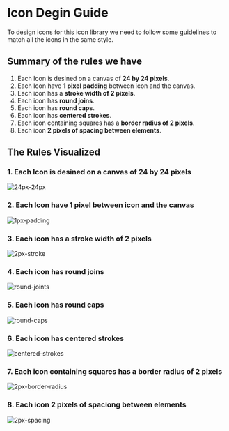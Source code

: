 # Icon Degin Guide

To design icons for this icon library we need to follow some guidelines to match all the icons in the same style.

## Summary of the rules we have

1. Each Icon is desined on a canvas of **24 by 24 pixels**.
2. Each Icon have **1 pixel padding** between icon and the canvas.
3. Each icon has a **stroke width of 2 pixels**.
4. Each icon has **round joins**.
5. Each icon has **round caps**.
6. Each icon has **centered strokes**.
7. Each icon containing squares has a **border radius of 2 pixels**.
8. Each icon **2 pixels of spacing between elements**.

## The Rules Visualized

### 1. **Each Icon is desined on a canvas of 24 by 24 pixels**

![24px-24px](https://user-images.githubusercontent.com/11825403/92972184-17c60280-f482-11ea-94a5-af5984dabf05.png)

### 2. **Each Icon have 1 pixel between icon and the canvas**

![1px-padding](https://user-images.githubusercontent.com/11825403/92972337-5e1b6180-f482-11ea-93a7-3f62d9c4fce6.png)

### 3. **Each icon has a stroke width of 2 pixels**

![2px-stroke](https://user-images.githubusercontent.com/11825403/92972381-74292200-f482-11ea-90c1-2f0f6bc7ec59.png)

### 4. **Each icon has round joins**

![round-joints](https://user-images.githubusercontent.com/11825403/92972514-ab97ce80-f482-11ea-92b8-87d547699479.png)

### 5. **Each icon has round caps**

![round-caps](https://user-images.githubusercontent.com/11825403/92972587-c1a58f00-f482-11ea-967f-17b93eeaf3d2.png)

### 6. **Each icon has centered strokes**

![centered-strokes](https://user-images.githubusercontent.com/11825403/92972667-e6016b80-f482-11ea-8c78-3175c4c37687.png)

### 7. **Each icon containing squares has a border radius of 2 pixels**

![2px-border-radius](https://user-images.githubusercontent.com/11825403/92972705-fc0f2c00-f482-11ea-8d5e-7605462832f3.png)

### 8. **Each icon 2 pixels of spaciong between elements**
![2px-spacing](https://user-images.githubusercontent.com/11825403/92972733-06c9c100-f483-11ea-8fbc-73e5270c79ee.png)

